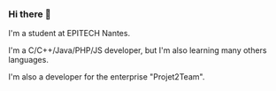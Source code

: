 ### Hi there 👋

I'm a student at EPITECH Nantes.

I'm a C/C++/Java/PHP/JS developer, but I'm also learning many others languages.

I'm also a developer for the enterprise "Projet2Team".

<!--
**EternalRat/EternalRat** is a ✨ _special_ ✨ repository because its `README.md` (this file) appears on your GitHub profile.

Here are some ideas to get you started:

- 🔭 I’m currently working on ...
- 🌱 I’m currently learning ...
- 👯 I’m looking to collaborate on ...
- 🤔 I’m looking for help with ...
- 💬 Ask me about ...
- 📫 How to reach me: ...
- 😄 Pronouns: ...
- ⚡ Fun fact: ...
-->
